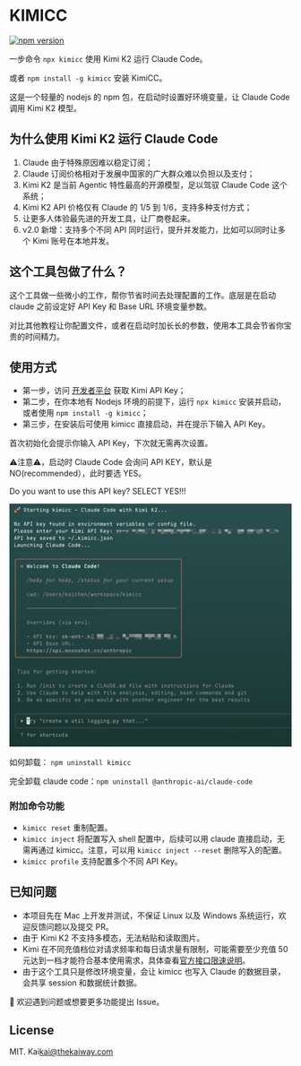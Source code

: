 # KIMICC

[![npm version](https://img.shields.io/npm/v/kimicc.svg)](https://www.npmjs.com/package/kimicc)

一步命令 `npx kimicc` 使用 Kimi K2 运行 Claude Code。

或者 `npm install -g kimicc` 安装 KimiCC。

这是一个轻量的 nodejs 的 npm 包，在启动时设置好环境变量，让 Claude Code 调用 Kimi K2 模型。

## 为什么使用 Kimi K2 运行 Claude Code

1. Claude 由于特殊原因难以稳定订阅；
2. Claude 订阅价格相对于发展中国家的广大群众难以负担以及支付；
3. Kimi K2 是当前 Agentic 特性最高的开源模型，足以驾驭 Claude Code 这个系统；
4. Kimi K2 API 价格仅有 Claude 的 1/5 到 1/6，支持多种支付方式；
5. 让更多人体验最先进的开发工具，让厂商卷起来。
6. v2.0 新增：支持多个不同 API 同时运行，提升并发能力，比如可以同时让多个 Kimi 账号在本地并发。

## 这个工具包做了什么？

这个工具做一些微小的工作，帮你节省时间去处理配置的工作。底层是在启动 claude 之前设定好 API Key 和 Base URL 环境变量参数。

对比其他教程让你配置文件，或者在启动时加长长的参数，使用本工具会节省你宝贵的时间精力。

## 使用方式

- 第一步，访问 [开发者平台](https://platform.moonshot.cn/playground) 获取 Kimi API Key；
- 第二步，在你本地有 Nodejs 环境的前提下，运行 `npx kimicc` 安装并启动，或者使用 `npm install -g kimicc`；
- 第三步，在安装后可使用 kimicc 直接启动，并在提示下输入 API Key。

首次初始化会提示你输入 API Key，下次就无需再次设置。

⚠️注意⚠️，启动时 Claude Code 会询问 API KEY，默认是 NO(recommended），此时要选 YES。

Do you want to use this API key? SELECT YES!!!

![screenshot](assets/screenshot.png)

如何卸载： `npm uninstall kimicc`

完全卸载 claude code：`npm uninstall @anthropic-ai/claude-code`

### 附加命令功能

- `kimicc reset` 重制配置。
- `kimicc inject` 将配置写入 shell 配置中，后续可以用 claude 直接启动，无需再通过 kimicc。注意，可以用 `kimicc inject --reset` 删除写入的配置。
- `kimicc profile` 支持配置多个不同 API Key。

## 已知问题

- 本项目先在 Mac 上开发并测试，不保证 Linux 以及 Windows 系统运行，欢迎反馈问题以及提交 PR。
- 由于 Kimi K2 不支持多模态，无法粘贴和读取图片。
- Kimi 在不同充值档位对请求频率和每日请求量有限制，可能需要至少充值 50 元达到一档才能符合基本使用需求，具体查看[官方接口限速说明](https://platform.moonshot.cn/docs/pricing/limits)。
- 由于这个工具只是修改环境变量，会让 kimicc 也写入 Claude 的数据目录，会共享 session 和数据统计数据。

👏 欢迎遇到问题或想要更多功能提出 Issue。

## License

MIT. Kai<kai@thekaiway.com>
